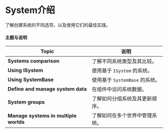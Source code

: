# System介绍

了解创建系统的不同选项，以及使用它们的最佳实践。

#### 主题与说明

| Topic                                 | 说明                     |
| ------------------------------------- | ---------------------- |
| **Systems comparison**                | 了解不同系统类型及其比较。          |
| **Using ISystem**                     | 使用基于 `ISystem` 的系统。    |
| **Using SystemBase**                  | 使用基于 `SystemBase` 的系统。 |
| **Define and manage system data**     | 在组件中访问系统数据。            |
| **System groups**                     | 了解如何分组系统及其更新顺序。        |
| **Manage systems in multiple worlds** | 了解如何在多个世界中管理系统。        |
